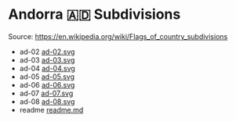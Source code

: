 # Andorra 🇦🇩 Subdivisions

Source: https://en.wikipedia.org/wiki/Flags_of_country_subdivisions

* ad-02 [ad-02.svg](https://github.com/amckenna41/iso3166-flag-icons/blob/main/iso3166-2-icons/AD/ad-02.svg)
* ad-03 [ad-03.svg](https://github.com/amckenna41/iso3166-flag-icons/blob/main/iso3166-2-icons/AD/ad-03.svg)
* ad-04 [ad-04.svg](https://github.com/amckenna41/iso3166-flag-icons/blob/main/iso3166-2-icons/AD/ad-04.svg)
* ad-05 [ad-05.svg](https://github.com/amckenna41/iso3166-flag-icons/blob/main/iso3166-2-icons/AD/ad-05.svg)
* ad-06 [ad-06.svg](https://github.com/amckenna41/iso3166-flag-icons/blob/main/iso3166-2-icons/AD/ad-06.svg)
* ad-07 [ad-07.svg](https://github.com/amckenna41/iso3166-flag-icons/blob/main/iso3166-2-icons/AD/ad-07.svg)
* ad-08 [ad-08.svg](https://github.com/amckenna41/iso3166-flag-icons/blob/main/iso3166-2-icons/AD/ad-08.svg)
* readme [readme.md](https://github.com/amckenna41/iso3166-flag-icons/blob/main/iso3166-2-icons/AD/readme.md)
